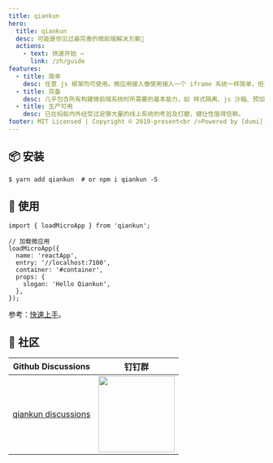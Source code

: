 ```yaml
---
title: qiankun
hero:
  title: qiankun
  desc: 可能是你见过最完善的微前端解决方案🧐
  actions:
    - text: 快速开始 →
      link: /zh/guide
features:
  - title: 简单
    desc: 任意 js 框架均可使用。微应用接入像使用接入一个 iframe 系统一样简单，但实际不是 iframe。
  - title: 完备
    desc: 几乎包含所有构建微前端系统时所需要的基本能力，如 样式隔离、js 沙箱、预加载等。
  - title: 生产可用
    desc: 已在蚂蚁内外经受过足够大量的线上系统的考验及打磨，健壮性值得信赖。
footer: MIT Licensed | Copyright © 2019-present<br />Powered by [dumi](https://d.umijs.org)
---
```


## 📦 安装

```shell
$ yarn add qiankun  # or npm i qiankun -S
```

## 🔨 使用

```tsx
import { loadMicroApp } from 'qiankun';

// 加载微应用
loadMicroApp({
  name: 'reactApp',
  entry: '//localhost:7100',
  container: '#container',
  props: {
    slogan: 'Hello Qiankun',
  },
});
```

参考：[快速上手](/zh/guide/getting-started)。

## 👬 社区

| Github Discussions | 钉钉群 |
| --- | --- |
| [qiankun discussions](https://github.com/umijs/qiankun/discussions) | <img src="https://gw.alipayobjects.com/mdn/rms_655822/afts/img/A*hZOeRrHFPFAAAAAAAAAAAAAAARQnAQ" width="150" /> |
